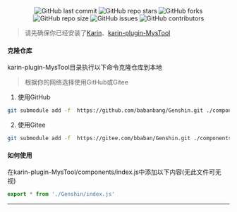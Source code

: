 <p align="center">
  <a href="https://github.com/babanbang/Genshin/commits/main" style="text-decoration: none;">
    <img alt="GitHub last commit" src="https://img.shields.io/github/last-commit/babanbang/Genshin?color=%23114514&style=flat-square">
  </a>
  <a href="https://github.com/babanbang/Genshin/stargazers" style="text-decoration: none;">
    <img alt="GitHub repo stars" src="https://img.shields.io/github/stars/babanbang/Genshin?color=%23aa4499&style=flat-square">
  </a>
  <a href="https://github.com/babanbang/Genshin/forks" style="text-decoration: none;">
    <img alt="GitHub forks" src="https://img.shields.io/github/forks/babanbang/Genshin?color=%23456789&style=flat-square">
  </a>
  <br>
  <a href="https://github.com/babanbang/Genshin" style="text-decoration: none;">
    <img alt="GitHub repo size" src="https://img.shields.io/github/repo-size/babanbang/Genshin?style=flat-square">
  </a>
  <a href="https://github.com/babanbang/Genshin/issues" style="text-decoration: none;">
    <img alt="GitHub issues" src="https://img.shields.io/github/issues/babanbang/Genshin?style=flat-square">
  </a>
  <a href="https://github.com/babanbang/Genshin/graphs/contributors" style="text-decoration: none;">
    <img alt="GitHub contributors" src="https://img.shields.io/github/contributors/babanbang/Genshin?color=%23c0c0c0&style=flat-square">
  </a>
</p>

> 请先确保你已经安装了[Karin](https://github.com/KarinJS/Karin)、[karin-plugin-MysTool](https://github.com/babanbang/karin-plugin-MysTool)

#### 克隆仓库
karin-plugin-MysTool目录执行以下命令克隆仓库到本地
>根据你的网络选择使用GitHub或Gitee
1. 使用GitHub
```bash
git submodule add -f  https://github.com/babanbang/Genshin.git ./components/Genshin
```
2. 使用Gitee
```bash
git submodule add -f  https://gitee.com/bbaban/Genshin.git ./components/Genshin
```

#### 如何使用
在karin-plugin-MysTool/components/index.js中添加以下内容(无此文件可无视)
```javascript
export * from './Genshin/index.js'
```
---
